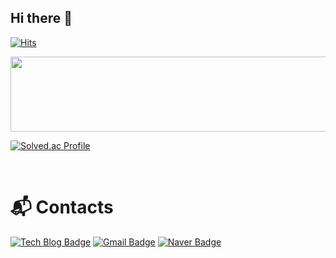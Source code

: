 ## Hi there 👋
[![Hits](https://hits.seeyoufarm.com/api/count/incr/badge.svg?url=https%3A%2F%2Fgithub.com%2FJIN-076&count_bg=%2379C83D&title_bg=%23555555&icon=&icon_color=%23E7E7E7&title=hits&edge_flat=false)](https://hits.seeyoufarm.com)

<a href="https://www.gitanimals.org/en_US?utm_medium=image&utm_source=JIN-076&utm_content=line">
  <img
    src="https://render.gitanimals.org/lines/JIN-076?pet-id=674281278476737069"
    width="600"
    height="120"
  />
</a>
  

<!--
**JIN-076/JIN-076** is a ✨ _special_ ✨ repository because its `README.md` (this file) appears on your GitHub profile.

Here are some ideas to get you started:

- 🔭 I’m currently working on ...
- 🌱 I’m currently learning ...
- 👯 I’m looking to collaborate on ...
- 🤔 I’m looking for help with ...
- 💬 Ask me about ...
- 📫 How to reach me: ...
- 😄 Pronouns: ...
- ⚡ Fun fact: ...
-->

[![Solved.ac Profile](http://mazassumnida.wtf/api/v2/generate_badge?boj=andy230)](https://solved.ac/andy230/)

<br>

# :mailbox_with_mail: Contacts
[![Tech Blog Badge](http://img.shields.io/badge/-Tech%20blog-black?style=flat-square&logo=github&link=https://velog.io/@andy230/posts/)](https://velog.io/@andy230/posts/)
[![Gmail Badge](https://img.shields.io/badge/Gmail-d14836?style=flat-square&logo=Gmail&logoColor=white&link=mailto:jiinhong989@gmail.com)](mailto:jiinhong989@gmail.com)
[![Naver Badge](https://img.shields.io/badge/Naver-03C75A?style=flat-square&logo=Naver&logoColor=white&link=mailto:andy230@naver.com)](mailto:andy230@naver.com)
